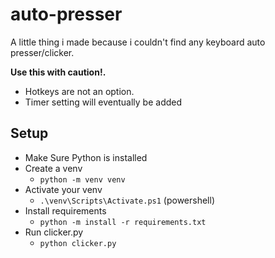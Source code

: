 # auto-presser
A little thing i made because i couldn't find any keyboard auto presser/clicker.  

__Use this with caution!.__  
- Hotkeys are not an option.  
- Timer setting will eventually be added

## Setup
- Make Sure Python is installed
- Create a venv
  - `python -m venv venv`
- Activate your venv
  - `.\venv\Scripts\Activate.ps1` (powershell)
- Install requirements
  - `python -m install -r requirements.txt`
- Run clicker.py
  - `python clicker.py`